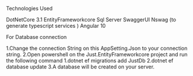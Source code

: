 Technologies Used

DotNetCore 3.1 
EntityFrameworkcore
Sql Server
SwaggerUI 
Nswag (to generate typescript services )
Angular 10

For Database connection 

1.Change the connection String on this AppSetting.Json to your connection string. 
2.Open powershell on the Just.EntityFrameworkcore project and run the following command
	1.dotnet ef migrations add JustDb
	2.dotnet ef database update
3.A database will be created on your server.
